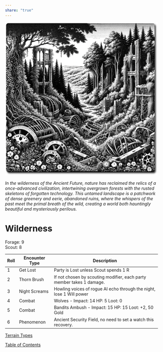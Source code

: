 ```yaml
---  
share: "true"  
---  
```

  
![wilderness](./wilderness.png)    
    
*In the wilderness of the Ancient Future, nature has reclaimed the relics of a once-advanced civilization, intertwining overgrown forests with the rusted skeletons of forgotten technology. This untamed landscape is a patchwork of dense greenery and eerie, abandoned ruins, where the whispers of the past meet the primal breath of the wild, creating a world both hauntingly beautiful and mysteriously perilous.*    
    
# Wilderness    
    
Forage: 9    
Scout: 8    
    
| Roll | Encounter Type | Description |    
| ---- | ---- | ---- |    
| 1 | Get Lost | Party is Lost unless Scout spends 1 R |    
| 2 | Thorn Brush | If not chosen by scouting modifier, each party member takes 1 damage. |    
| 3 | Night Screams | Howling voices of rogue AI echo through the night, lose 1 Will power |    
| 4 | Combat | Wolves - Impact: 14 HP: 5 Loot: 0 |    
| 5 | Combat | Bandits Ambush - Impact: 15 HP: 15 Loot: +2, 50 Gold |    
| 6 | Phenomenon | Ancient Security Field, no need to set a watch this recovery. |    
    
[Terrain Types](./Terrain-Types.html)    
    
[Table of Contents](./Table-of-Contents.html)